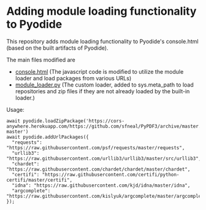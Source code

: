 # Adding module loading functionality to Pyodide

This repository adds module loading functionality to Pyodide's console.html (based on the built artifacts of Pyodide).

The main files modified are
- [console.html](https://github.com/mauricelam/pyodide-built/blob/gh-pages/console.html) (The javascript code is modified to utilize the module loader and load
  packages from various URLs)
- [module_loader.py](https://github.com/mauricelam/pyodide-built/blob/gh-pages/module_loader.py) (The custom loader, added to sys.meta_path to load repositories and
  zip files if they are not already loaded by the built-in loader.)

Usage:
```
await pyodide.loadZipPackage('https://cors-anywhere.herokuapp.com/https://github.com/sfneal/PyPDF3/archive/master.zip/PyPDF3-master')
await pyodide.addUrlPackages({
  "requests": "https://raw.githubusercontent.com/psf/requests/master/requests",
  "urllib3": "https://raw.githubusercontent.com/urllib3/urllib3/master/src/urllib3",
  "chardet": "https://raw.githubusercontent.com/chardet/chardet/master/chardet",
  "certifi": "https://raw.githubusercontent.com/certifi/python-certifi/master/certifi",
  "idna": "https://raw.githubusercontent.com/kjd/idna/master/idna",
  "argcomplete": "https://raw.githubusercontent.com/kislyuk/argcomplete/master/argcomplete",
});
```
